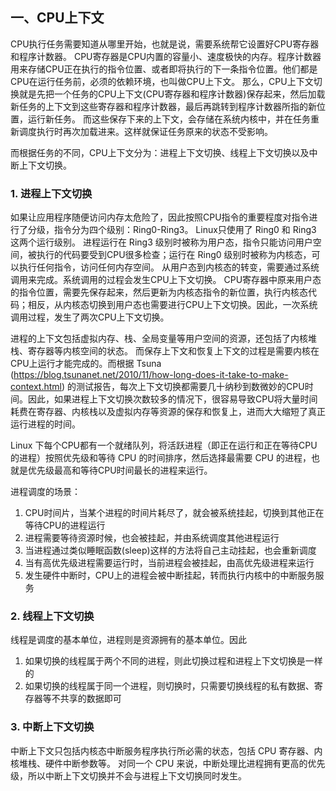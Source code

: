 ## 一、CPU上下文

CPU执行任务需要知道从哪里开始，也就是说，需要系统帮它设置好CPU寄存器和程序计数器。
CPU寄存器是CPU内置的容量小、速度极快的内存。程序计数器用来存储CPU正在执行的指令位置、或者即将执行的下一条指令位置。他们都是CPU在运行任务前，必须的依赖环境，也叫做CPU上下文。
那么，CPU上下文切换就是先把一个任务的CPU上下文(CPU寄存器和程序计数器)保存起来，然后加载新任务的上下文到这些寄存器和程序计数器，最后再跳转到程序计数器所指的新位置，运行新任务。
而这些保存下来的上下文，会存储在系统内核中，并在任务重新调度执行时再次加载进来。这样就保证任务原来的状态不受影响。

而根据任务的不同，CPU上下文分为：进程上下文切换、线程上下文切换以及中断上下文切换。

### 1. 进程上下文切换

如果让应用程序随便访问内存太危险了，因此按照CPU指令的重要程度对指令进行了分级，指令分为四个级别：Ring0-Ring3。
Linux只使用了 Ring0 和 Ring3 这两个运行级别。
进程运行在 Ring3 级别时被称为用户态，指令只能访问用户空间，被执行的代码要受到CPU很多检查；运行在 Ring0 级别时被称为内核态，可以执行任何指令，访问任何内存空间。
从用户态到内核态的转变，需要通过系统调用来完成。系统调用的过程会发生CPU上下文切换。
CPU寄存器中原来用户态的指令位置，需要先保存起来，然后更新为内核态指令的新位置，执行内核态代码；相反，从内核态切换到用户态也需要进行CPU上下文切换。因此，一次系统调用过程，发生了两次CPU上下文切换。

进程的上下文包括虚拟内存、栈、全局变量等用户空间的资源，还包括了内核堆栈、寄存器等内核空间的状态。
而保存上下文和恢复上下文的过程是需要内核在CPU上运行才能完成的。而根据 Tsuna (https://blog.tsunanet.net/2010/11/how-long-does-it-take-to-make-context.html) 的测试报告，每次上下文切换都需要几十纳秒到数微妙的CPU时间。因此，如果进程上下文切换次数较多的情况下，很容易导致CPU将大量时间耗费在寄存器、内核栈以及虚拟内存等资源的保存和恢复上，进而大大缩短了真正运行进程的时间。

Linux 下每个CPU都有一个就绪队列，将活跃进程（即正在运行和正在等待CPU的进程）按照优先级和等待 CPU 的时间排序，然后选择最需要 CPU 的进程，也就是优先级最高和等待CPU时间最长的进程来运行。

进程调度的场景：

1. CPU时间片，当某个进程的时间片耗尽了，就会被系统挂起，切换到其他正在等待CPU的进程运行
2. 进程需要等待资源时候，也会被挂起，并由系统调度其他进程运行
3. 当进程通过类似睡眠函数(sleep)这样的方法将自己主动挂起，也会重新调度
4. 当有高优先级进程需要运行时，当前进程会被挂起，由高优先级进程来运行
5. 发生硬件中断时，CPU上的进程会被中断挂起，转而执行内核中的中断服务服务

### 2. 线程上下文切换

线程是调度的基本单位，进程则是资源拥有的基本单位。因此

1. 如果切换的线程属于两个不同的进程，则此切换过程和进程上下文切换是一样的
2. 如果切换的线程属于同一个进程，则切换时，只需要切换线程的私有数据、寄存器等不共享的数据即可

### 3. 中断上下文切换

中断上下文只包括内核态中断服务程序执行所必需的状态，包括 CPU 寄存器、内核堆栈、硬件中断参数等。
对同一个 CPU 来说，中断处理比进程拥有更高的优先级，所以中断上下文切换并不会与进程上下文切换同时发生。















